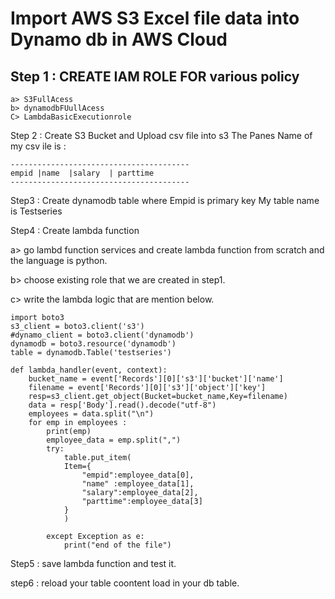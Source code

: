 # Import AWS S3 Excel file data into Dynamo db in AWS Cloud

Step 1 : CREATE IAM ROLE FOR various policy
--------------------------------------------------
```
a> S3FullAcess
b> dynamodbFUullAcess
C> LambdaBasicExecutionrole

```
Step 2 : Create S3 Bucket and Upload csv file into s3
  The Panes Name of my csv ile is :
  ```
----------------------------------------
  empid |name  |salary  | parttime
----------------------------------------
```
Step3 : Create dynamodb table where Empid is primary key
My table name is Testseries

Step4 : Create lambda function

a> go lambd function services and create lambda function from scratch and the language is python.

b> choose existing role that we are created in step1.

c> write the lambda logic that are mention below.

```
import boto3
s3_client = boto3.client('s3')
#dynamo_client = boto3.client('dynamodb')
dynamodb = boto3.resource('dynamodb')
table = dynamodb.Table('testseries')

def lambda_handler(event, context):
    bucket_name = event['Records'][0]['s3']['bucket']['name']
    filename = event['Records'][0]['s3']['object']['key']
    resp=s3_client.get_object(Bucket=bucket_name,Key=filename)
    data = resp['Body'].read().decode("utf-8")
    employees = data.split("\n")
    for emp in employees :
        print(emp)
        employee_data = emp.split(",")
        try:
            table.put_item(
            Item={
                "empid":employee_data[0],
                "name" :employee_data[1],
                "salary":employee_data[2],
                "parttime":employee_data[3]
            }
            )
    
        except Exception as e:
            print("end of the file")
```

Step5 : save lambda function and test it.


step6 : reload your table coontent load in your db table.
